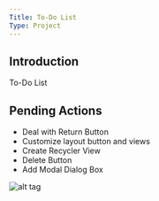 ```yaml
---
Title: To-Do List
Type: Project
---
```


## Introduction
To-Do List

## Pending Actions
- Deal with Return Button <br>
- Customize layout button and views <br>
- Create Recycler View <br>
- Delete Button <br>
- Add Modal Dialog Box <br>

![alt tag](https://github.com/ziusziu/To-Do-List/blob/master/ToDoList_Veritcal.png)
